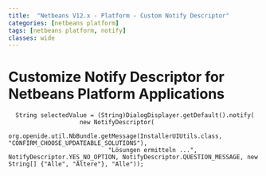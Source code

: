 ```yaml
---
title:  "Netbeans V12.x - Platform - Custom Notify Descriptor"
categories: [netbeans platform]
tags: [netbeans platform, notify]
classes: wide
---
```


# Customize Notify Descriptor for Netbeans Platform Applications

```
  String selectedValue = (String)DialogDisplayer.getDefault().notify(
                    new NotifyDescriptor(
                            org.openide.util.NbBundle.getMessage(InstallerUIUtils.class, "CONFIRM_CHOOSE_UPDATEABLE_SOLUTIONS"),
                            "Lösungen ermitteln ...", NotifyDescriptor.YES_NO_OPTION, NotifyDescriptor.QUESTION_MESSAGE, new String[] {"Alle", "Ältere"}, "Alle"));
```
